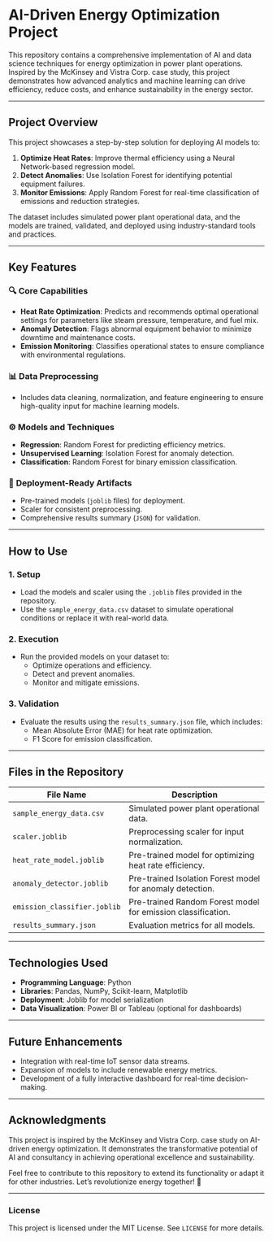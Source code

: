 # **AI-Driven Energy Optimization Project**

This repository contains a comprehensive implementation of AI and data science techniques for energy optimization in power plant operations. Inspired by the McKinsey and Vistra Corp. case study, this project demonstrates how advanced analytics and machine learning can drive efficiency, reduce costs, and enhance sustainability in the energy sector.

---

## **Project Overview**

This project showcases a step-by-step solution for deploying AI models to:
1. **Optimize Heat Rates**: Improve thermal efficiency using a Neural Network-based regression model.
2. **Detect Anomalies**: Use Isolation Forest for identifying potential equipment failures.
3. **Monitor Emissions**: Apply Random Forest for real-time classification of emissions and reduction strategies.

The dataset includes simulated power plant operational data, and the models are trained, validated, and deployed using industry-standard tools and practices.

---

## **Key Features**

### 🔍 **Core Capabilities**
- **Heat Rate Optimization**: Predicts and recommends optimal operational settings for parameters like steam pressure, temperature, and fuel mix.
- **Anomaly Detection**: Flags abnormal equipment behavior to minimize downtime and maintenance costs.
- **Emission Monitoring**: Classifies operational states to ensure compliance with environmental regulations.

### 📊 **Data Preprocessing**
- Includes data cleaning, normalization, and feature engineering to ensure high-quality input for machine learning models.

### ⚙️ **Models and Techniques**
- **Regression**: Random Forest for predicting efficiency metrics.
- **Unsupervised Learning**: Isolation Forest for anomaly detection.
- **Classification**: Random Forest for binary emission classification.

### 🚀 **Deployment-Ready Artifacts**
- Pre-trained models (`joblib` files) for deployment.
- Scaler for consistent preprocessing.
- Comprehensive results summary (`JSON`) for validation.

---

## **How to Use**

### 1. **Setup**
- Load the models and scaler using the `.joblib` files provided in the repository.
- Use the `sample_energy_data.csv` dataset to simulate operational conditions or replace it with real-world data.

### 2. **Execution**
- Run the provided models on your dataset to:
  - Optimize operations and efficiency.
  - Detect and prevent anomalies.
  - Monitor and mitigate emissions.

### 3. **Validation**
- Evaluate the results using the `results_summary.json` file, which includes:
  - Mean Absolute Error (MAE) for heat rate optimization.
  - F1 Score for emission classification.

---

## **Files in the Repository**

| **File Name**                  | **Description**                                                              |
|--------------------------------|------------------------------------------------------------------------------|
| `sample_energy_data.csv`       | Simulated power plant operational data.                                      |
| `scaler.joblib`                | Preprocessing scaler for input normalization.                                |
| `heat_rate_model.joblib`       | Pre-trained model for optimizing heat rate efficiency.                       |
| `anomaly_detector.joblib`      | Pre-trained Isolation Forest model for anomaly detection.                    |
| `emission_classifier.joblib`   | Pre-trained Random Forest model for emission classification.                 |
| `results_summary.json`         | Evaluation metrics for all models.                                           |

---

## **Technologies Used**

- **Programming Language**: Python
- **Libraries**: Pandas, NumPy, Scikit-learn, Matplotlib
- **Deployment**: Joblib for model serialization
- **Data Visualization**: Power BI or Tableau (optional for dashboards)

---

## **Future Enhancements**
- Integration with real-time IoT sensor data streams.
- Expansion of models to include renewable energy metrics.
- Development of a fully interactive dashboard for real-time decision-making.

---

## **Acknowledgments**

This project is inspired by the McKinsey and Vistra Corp. case study on AI-driven energy optimization. It demonstrates the transformative potential of AI and consultancy in achieving operational excellence and sustainability.

Feel free to contribute to this repository to extend its functionality or adapt it for other industries. Let’s revolutionize energy together! 🌟

---

### **License**
This project is licensed under the MIT License. See `LICENSE` for more details.
